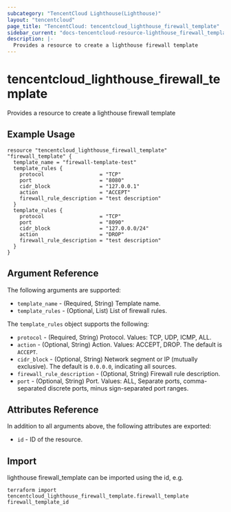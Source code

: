 ```yaml
---
subcategory: "TencentCloud Lighthouse(Lighthouse)"
layout: "tencentcloud"
page_title: "TencentCloud: tencentcloud_lighthouse_firewall_template"
sidebar_current: "docs-tencentcloud-resource-lighthouse_firewall_template"
description: |-
  Provides a resource to create a lighthouse firewall template
---
```


# tencentcloud_lighthouse_firewall_template

Provides a resource to create a lighthouse firewall template

## Example Usage

```hcl
resource "tencentcloud_lighthouse_firewall_template" "firewall_template" {
  template_name = "firewall-template-test"
  template_rules {
    protocol                  = "TCP"
    port                      = "8080"
    cidr_block                = "127.0.0.1"
    action                    = "ACCEPT"
    firewall_rule_description = "test description"
  }
  template_rules {
    protocol                  = "TCP"
    port                      = "8090"
    cidr_block                = "127.0.0.0/24"
    action                    = "DROP"
    firewall_rule_description = "test description"
  }
}
```

## Argument Reference

The following arguments are supported:

* `template_name` - (Required, String) Template name.
* `template_rules` - (Optional, List) List of firewall rules.

The `template_rules` object supports the following:

* `protocol` - (Required, String) Protocol. Values: TCP, UDP, ICMP, ALL.
* `action` - (Optional, String) Action. Values: ACCEPT, DROP. The default is `ACCEPT`.
* `cidr_block` - (Optional, String) Network segment or IP (mutually exclusive). The default is `0.0.0.0`, indicating all sources.
* `firewall_rule_description` - (Optional, String) Firewall rule description.
* `port` - (Optional, String) Port. Values: ALL, Separate ports, comma-separated discrete ports, minus sign-separated port ranges.

## Attributes Reference

In addition to all arguments above, the following attributes are exported:

* `id` - ID of the resource.



## Import

lighthouse firewall_template can be imported using the id, e.g.

```
terraform import tencentcloud_lighthouse_firewall_template.firewall_template firewall_template_id
```

